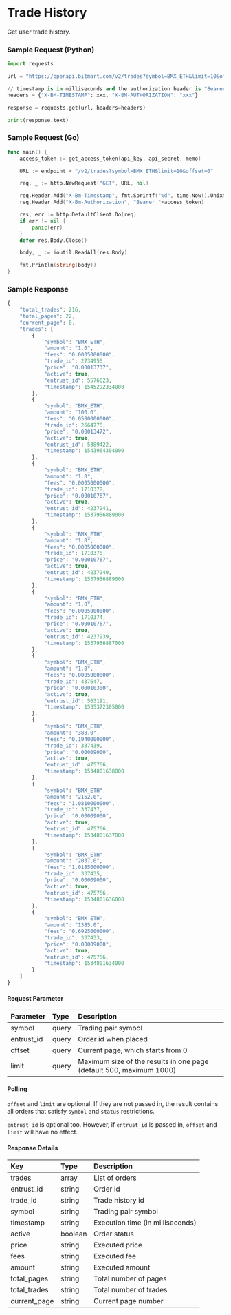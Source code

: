 # Trade History

Get user trade history.

### Sample Request \(Python\)

```py
import requests

url = "https://openapi.bitmart.com/v2/trades?symbol=BMX_ETH&limit=10&offset=0"

// timestamp is in milliseconds and the authorization header is "Bearer " + token
headers = {"X-BM-TIMESTAMP": xxx, "X-BM-AUTHORIZATION": "xxx"}

response = requests.get(url, headers=headers)

print(response.text)
```

### Sample Request \(Go\)
```go
func main() {
	access_token := get_access_token(api_key, api_secret, memo)

	URL := endpoint + "/v2/trades?symbol=BMX_ETH&limit=10&offset=0"

	req, _ := http.NewRequest("GET", URL, nil)

	req.Header.Add("X-Bm-Timestamp", fmt.Sprintf("%d", time.Now().UnixNano()/1000000))
	req.Header.Add("X-Bm-Authorization", "Bearer "+access_token)

	res, err := http.DefaultClient.Do(req)
	if err != nil {
		panic(err)
	}
	defer res.Body.Close()

	body, _ := ioutil.ReadAll(res.Body)

	fmt.Println(string(body))
}
```

### Sample Response

```js
{
    "total_trades": 216,
    "total_pages": 22,
    "current_page": 0,
    "trades": [
        {
            "symbol": "BMX_ETH",
            "amount": "1.0",
            "fees": "0.0005000000",
            "trade_id": 2734956,
            "price": "0.00013737",
            "active": true,
            "entrust_id": 5576623,
            "timestamp": 1545292334000
        },
        {
            "symbol": "BMX_ETH",
            "amount": "100.0",
            "fees": "0.0500000000",
            "trade_id": 2664776,
            "price": "0.00013472",
            "active": true,
            "entrust_id": 5389422,
            "timestamp": 1543964304000
        },
        {
            "symbol": "BMX_ETH",
            "amount": "1.0",
            "fees": "0.0005000000",
            "trade_id": 1710378,
            "price": "0.00010767",
            "active": true,
            "entrust_id": 4237941,
            "timestamp": 1537956889000
        },
        {
            "symbol": "BMX_ETH",
            "amount": "1.0",
            "fees": "0.0005000000",
            "trade_id": 1710376,
            "price": "0.00010767",
            "active": true,
            "entrust_id": 4237940,
            "timestamp": 1537956889000
        },
        {
            "symbol": "BMX_ETH",
            "amount": "1.0",
            "fees": "0.0005000000",
            "trade_id": 1710374,
            "price": "0.00010767",
            "active": true,
            "entrust_id": 4237939,
            "timestamp": 1537956887000
        },
        {
            "symbol": "BMX_ETH",
            "amount": "1.0",
            "fees": "0.0005000000",
            "trade_id": 437647,
            "price": "0.00010300",
            "active": true,
            "entrust_id": 563191,
            "timestamp": 1535372305000
        },
        {
            "symbol": "BMX_ETH",
            "amount": "388.0",
            "fees": "0.1940000000",
            "trade_id": 337439,
            "price": "0.00009000",
            "active": true,
            "entrust_id": 475766,
            "timestamp": 1534801638000
        },
        {
            "symbol": "BMX_ETH",
            "amount": "2162.0",
            "fees": "1.0810000000",
            "trade_id": 337437,
            "price": "0.00009000",
            "active": true,
            "entrust_id": 475766,
            "timestamp": 1534801637000
        },
        {
            "symbol": "BMX_ETH",
            "amount": "2037.0",
            "fees": "1.0185000000",
            "trade_id": 337435,
            "price": "0.00009000",
            "active": true,
            "entrust_id": 475766,
            "timestamp": 1534801636000
        },
        {
            "symbol": "BMX_ETH",
            "amount": "1385.0",
            "fees": "0.6925000000",
            "trade_id": 337433,
            "price": "0.00009000",
            "active": true,
            "entrust_id": 475766,
            "timestamp": 1534801634000
        }
    ]
}
```

#### Request Parameter

| Parameter | Type | Description |
| :--- | :--- | :--- |
| symbol | query | Trading pair symbol |
| entrust_id | query | Order id when placed |
| offset | query | Current page, which starts from 0 |
| limit | query | Maximum size of the results in one page (default 500, maximum 1000) |

#### Polling

```offset``` and ```limit``` are optional. If they are not passed in, the result contains all orders that satisfy ```symbol``` and ```status``` restrictions.

```entrust_id``` is optional too. However, if ```entrust_id``` is passed in, ```offset``` and ```limit``` will have no effect.

#### Response Details

| Key | Type | Description |
| :--- | :--- | :--- |
| trades | array | List of orders |
| entrust_id | string | Order id |
| trade_id | string | Trade history id |
| symbol | string | Trading pair symbol |
| timestamp | string | Execution time (in milliseconds) |
| active | boolean | Order status |
| price | string | Executed price |
| fees | string | Executed fee |
| amount | string | Executed amount |
| total_pages | string | Total number of pages |
| total_trades | string | Total number of trades |
| current_page | string | Current page number |




